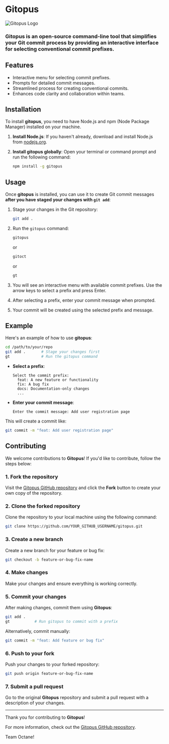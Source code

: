 # Gitopus

![Gitopus Logo](https://octane-spaces.blr1.cdn.digitaloceanspaces.com/gitopus/images/gitopus.png)

### **Gitopus** is an open-source command-line tool that simplifies your Git commit process by providing an interactive interface for selecting conventional commit prefixes.

## Features

-   Interactive menu for selecting commit prefixes.
-   Prompts for detailed commit messages.
-   Streamlined process for creating conventional commits.
-   Enhances code clarity and collaboration within teams.

## Installation

To install **gitopus**, you need to have Node.js and npm (Node Package Manager) installed on your machine.

1. **Install Node.js**: If you haven't already, download and install Node.js from [nodejs.org](https://nodejs.org/).

2. **Install gitopus globally**: Open your terminal or command prompt and run the following command:

    ```bash
    npm install -g gitopus
    ```

## Usage

Once **gitopus** is installed, you can use it to create Git commit messages **after you have staged your changes with `git add`**:

1. Stage your changes in the Git repository:

    ```bash
    git add .
    ```

2. Run the `gitopus` command:

    ```bash
    gitopus
    ```

    or

    ```bash
    gitoct
    ```

    or

    ```bash
    gt
    ```

3. You will see an interactive menu with available commit prefixes. Use the arrow keys to select a prefix and press Enter.

4. After selecting a prefix, enter your commit message when prompted.

5. Your commit will be created using the selected prefix and message.

## Example

Here's an example of how to use **gitopus**:

```bash
cd /path/to/your/repo
git add .       # Stage your changes first
gt              # Run the gitopus command
```

-   **Select a prefix**:

    ```
    Select the commit prefix:
      feat: A new feature or functionality
      fix: A bug fix
      docs: Documentation-only changes
      ...
    ```

-   **Enter your commit message**:

    ```
    Enter the commit message: Add user registration page
    ```

This will create a commit like:

```bash
git commit -m "feat: Add user registration page"
```

## Contributing

We welcome contributions to **Gitopus**! If you'd like to contribute, follow the steps below:

### 1. Fork the repository

Visit the [Gitopus GitHub repository](https://github.com/devoctane/gitopus) and click the **Fork** button to create your own copy of the repository.

### 2. Clone the forked repository

Clone the repository to your local machine using the following command:

```bash
git clone https://github.com/YOUR_GITHUB_USERNAME/gitopus.git
```

### 3. Create a new branch

Create a new branch for your feature or bug fix:

```bash
git checkout -b feature-or-bug-fix-name
```

### 4. Make changes

Make your changes and ensure everything is working correctly.

### 5. Commit your changes

After making changes, commit them using **Gitopus**:

```bash
git add .
gt           # Run gitopus to commit with a prefix
```

Alternatively, commit manually:

```bash
git commit -m "feat: Add feature or bug fix"
```

### 6. Push to your fork

Push your changes to your forked repository:

```bash
git push origin feature-or-bug-fix-name
```

### 7. Submit a pull request

Go to the original **Gitopus** repository and submit a pull request with a description of your changes.

---

Thank you for contributing to **Gitopus**!

For more information, check out the [Gitopus GitHub repository](https://github.com/devoctane/gitopus).

Team Octane!
